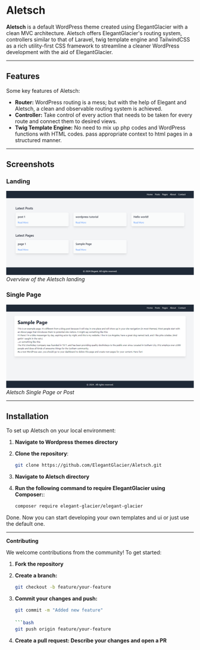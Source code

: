 # Aletsch

**Aletsch** is a default WordPress theme created using ElegantGlacier with a clean MVC architecture. Aletsch offers ElegantGlacier's routing system, controllers similar to that of Laravel, twig template engine and TailwindCSS as a rich utility-first CSS framework to streamline a cleaner WordPress development with the aid of ElegantGlacier.

---

## Features

Some key features of Aletsch:

- **Router:** 
WordPress routing is a mess; but with the help of Elegant and Aletsch, a clean and observable routing system is achieved.
- **Controller:**
Take control of every action that needs to be taken for every route and connect them to desired views. 
- **Twig Template Engine:**
No need to mix up php codes and WordPress functions with HTML codes. pass appropriate context to html pages in a structured manner. 


---

## Screenshots

### Landing

![Landing Screenshot](images/home.png)
*Overview of the Aletsch landing*

### Single Page

![Single Page Screenshot](images/single.png) 
*Aletsch Single Page or Post*

---

## Installation

To set up Aletsch on your local environment:

1. **Navigate to Wordpress themes directory**

2. **Clone the repository**:
   ```bash
   git clone https://github.com/ElegantGlacier/Aletsch.git

3. **Navigate to Aletsch directory**

4. **Run the following command to require ElegantGlacier using Composer:**:
   ```bash
   composer require elegant-glacier/elegant-glacier

Done. Now you can start developing your own templates and ui or just use the default one.

---

**Contributing**

We welcome contributions from the community! To get started:

1. **Fork the repository**

2. **Create a branch:**
    ```bash
    git checkout -b feature/your-feature

3. **Commit your changes and push:**
    ```bash
    git commit -m "Added new feature"
    
    ```bash
    git push origin feature/your-feature

4. **Create a pull request: Describe your changes and open a PR**